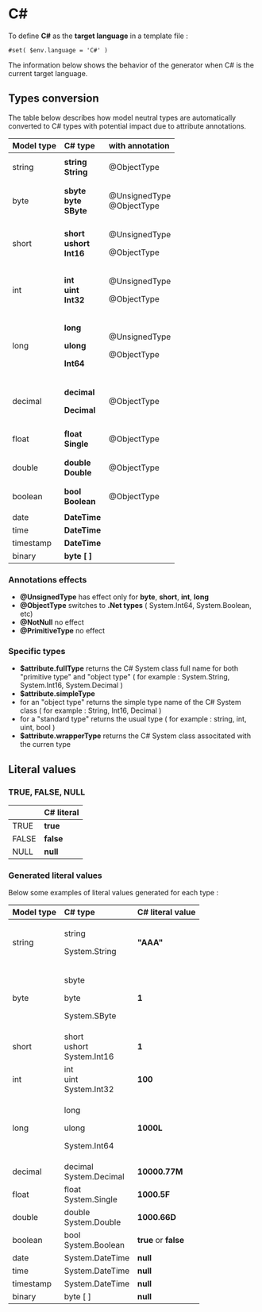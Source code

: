 # C\#

To define **C\#** as the **target language** in a template file :

```text
#set( $env.language = 'C#' )
```

The information below shows the behavior of the generator when C\# is the current target language.  


## Types conversion 

The table below describes how model neutral types are automatically converted to C\# types with potential impact due to attribute annotations.

<table>
  <thead>
    <tr>
      <th style="text-align:left">Model type</th>
      <th style="text-align:left">C# type</th>
      <th style="text-align:left">with annotation</th>
    </tr>
  </thead>
  <tbody>
    <tr>
      <td style="text-align:left">string</td>
      <td style="text-align:left"><b>string <br />String</b>
      </td>
      <td style="text-align:left">
        <p></p>
        <p>@ObjectType</p>
      </td>
    </tr>
    <tr>
      <td style="text-align:left">byte</td>
      <td style="text-align:left"><b>sbyte <br />byte <br />SByte</b>
      </td>
      <td style="text-align:left">
        <p></p>
        <p>@UnsignedType
          <br />@ObjectType</p>
      </td>
    </tr>
    <tr>
      <td style="text-align:left">short</td>
      <td style="text-align:left"><b>short <br />ushort <br />Int16</b>
      </td>
      <td style="text-align:left">
        <p></p>
        <p>@UnsignedType</p>
        <p>@ObjectType</p>
      </td>
    </tr>
    <tr>
      <td style="text-align:left">int</td>
      <td style="text-align:left"><b>int <br />uint <br />Int32</b>
      </td>
      <td style="text-align:left">
        <p></p>
        <p>@UnsignedType</p>
        <p>@ObjectType</p>
      </td>
    </tr>
    <tr>
      <td style="text-align:left">long</td>
      <td style="text-align:left">
        <p><b>long</b>
        </p>
        <p><b>ulong</b>
        </p>
        <p><b>Int64</b>
        </p>
      </td>
      <td style="text-align:left">
        <p></p>
        <p>@UnsignedType</p>
        <p>@ObjectType</p>
      </td>
    </tr>
    <tr>
      <td style="text-align:left">decimal</td>
      <td style="text-align:left">
        <p><b>decimal</b>
        </p>
        <p><b>Decimal</b>
        </p>
      </td>
      <td style="text-align:left">
        <p></p>
        <p>@ObjectType</p>
      </td>
    </tr>
    <tr>
      <td style="text-align:left">float</td>
      <td style="text-align:left"><b>float<br />Single</b>
      </td>
      <td style="text-align:left">
        <p></p>
        <p>@ObjectType</p>
      </td>
    </tr>
    <tr>
      <td style="text-align:left">double</td>
      <td style="text-align:left"><b>double<br />Double</b>
      </td>
      <td style="text-align:left">
        <p></p>
        <p>@ObjectType</p>
      </td>
    </tr>
    <tr>
      <td style="text-align:left">boolean</td>
      <td style="text-align:left"><b>bool<br />Boolean</b>
      </td>
      <td style="text-align:left">
        <p></p>
        <p>@ObjectType</p>
      </td>
    </tr>
    <tr>
      <td style="text-align:left">date</td>
      <td style="text-align:left"><b>DateTime</b>
      </td>
      <td style="text-align:left"></td>
    </tr>
    <tr>
      <td style="text-align:left">time</td>
      <td style="text-align:left"><b>DateTime</b>
      </td>
      <td style="text-align:left"></td>
    </tr>
    <tr>
      <td style="text-align:left">timestamp</td>
      <td style="text-align:left"><b>DateTime</b>
      </td>
      <td style="text-align:left"></td>
    </tr>
    <tr>
      <td style="text-align:left">binary</td>
      <td style="text-align:left"><b>byte [ ]</b>
      </td>
      <td style="text-align:left"></td>
    </tr>
  </tbody>
</table>

### Annotations effects

* **@UnsignedType**  has effect only for **byte**, **short**, **int**, **long**
* **@ObjectType**  switches to **.Net types** \( System.Int64, System.Boolean, etc\)
* **@NotNull**  no effect
* **@PrimitiveType**  no effect

### Specific types 

*  **$attribute.fullType** returns the C\# System class full name for both "primitive type" and "object type" \( for example : System.String, System.Int16, System.Decimal \)
*  **$attribute.simpleType** 
  * for an "object type" returns the simple type name of the C\# System class \( for example : String, Int16, Decimal \)
  * for a "standard type" returns the usual type \( for example : string, int, uint, bool \)
*  **$attribute.wrapperType**  returns the C\# System class associtated with the curren type

## Literal values

### TRUE, FALSE, NULL

|   | C\# literal |
| :--- | :--- |
| TRUE | **true** |
|  FALSE | **false** |
|  NULL | **null** |

### Generated literal values

Below some examples of literal values generated for each type :

<table>
  <thead>
    <tr>
      <th style="text-align:left">Model type</th>
      <th style="text-align:left">C# type</th>
      <th style="text-align:left">C# literal value</th>
    </tr>
  </thead>
  <tbody>
    <tr>
      <td style="text-align:left">string</td>
      <td style="text-align:left">
        <p>string</p>
        <p>System.String</p>
      </td>
      <td style="text-align:left"><b>&quot;AAA&quot;</b>
      </td>
    </tr>
    <tr>
      <td style="text-align:left">byte</td>
      <td style="text-align:left">
        <p>sbyte</p>
        <p>byte</p>
        <p>System.SByte</p>
      </td>
      <td style="text-align:left"><b>1</b>
      </td>
    </tr>
    <tr>
      <td style="text-align:left">short</td>
      <td style="text-align:left">short
        <br />ushort
        <br />System.Int16</td>
      <td style="text-align:left"><b>1</b>
      </td>
    </tr>
    <tr>
      <td style="text-align:left">int</td>
      <td style="text-align:left">int
        <br />uint
        <br />System.Int32</td>
      <td style="text-align:left"><b>100</b>
      </td>
    </tr>
    <tr>
      <td style="text-align:left">long</td>
      <td style="text-align:left">
        <p>long</p>
        <p>ulong</p>
        <p>System.Int64</p>
      </td>
      <td style="text-align:left"><b>1000L</b>
      </td>
    </tr>
    <tr>
      <td style="text-align:left">decimal</td>
      <td style="text-align:left">decimal
        <br />System.Decimal</td>
      <td style="text-align:left"><b>10000.77M</b>
      </td>
    </tr>
    <tr>
      <td style="text-align:left">float</td>
      <td style="text-align:left">float
        <br />System.Single</td>
      <td style="text-align:left"><b>1000.5F</b>
      </td>
    </tr>
    <tr>
      <td style="text-align:left">double</td>
      <td style="text-align:left">double
        <br />System.Double</td>
      <td style="text-align:left"><b>1000.66D</b>
      </td>
    </tr>
    <tr>
      <td style="text-align:left">boolean</td>
      <td style="text-align:left">bool
        <br />System.Boolean</td>
      <td style="text-align:left"><b>true  </b>or <b>false</b>
      </td>
    </tr>
    <tr>
      <td style="text-align:left">date</td>
      <td style="text-align:left">System.DateTime</td>
      <td style="text-align:left"><b>null</b>
      </td>
    </tr>
    <tr>
      <td style="text-align:left">time</td>
      <td style="text-align:left">System.DateTime</td>
      <td style="text-align:left"><b>null</b>
      </td>
    </tr>
    <tr>
      <td style="text-align:left">timestamp</td>
      <td style="text-align:left">System.DateTime</td>
      <td style="text-align:left"><b>null</b>
      </td>
    </tr>
    <tr>
      <td style="text-align:left">binary</td>
      <td style="text-align:left">byte [ ]</td>
      <td style="text-align:left"><b>null</b>
      </td>
    </tr>
  </tbody>
</table>



